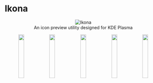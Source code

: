 # Ikona
<p align="center">
  <img src="https://invent.kde.org/kde/ikona/raw/master/data/org.kde.Ikona.svg" alt="Ikona"/>
  <br>
  An icon preview utility designed for KDE Plasma
</p>

<p align="center">
  <img width="19%" src="https://invent.kde.org/kde/ikona/blob/master/data/home-screenshot.png" />  
  <img width="19%" src="https://invent.kde.org/kde/ikona/blob/master/data/colour-screenshot.png" />  
  <img width="19%" src="https://invent.kde.org/kde/ikona/blob/master/data/colour-screenshot-dark.png" />  
  <img width="19%" src="https://invent.kde.org/kde/ikona/blob/master/data/monochrome-screenshot.png" />  
  <img width="19%" src="https://invent.kde.org/kde/ikona/blob/master/data/colour-palette-screenshot.png" />  
</p>